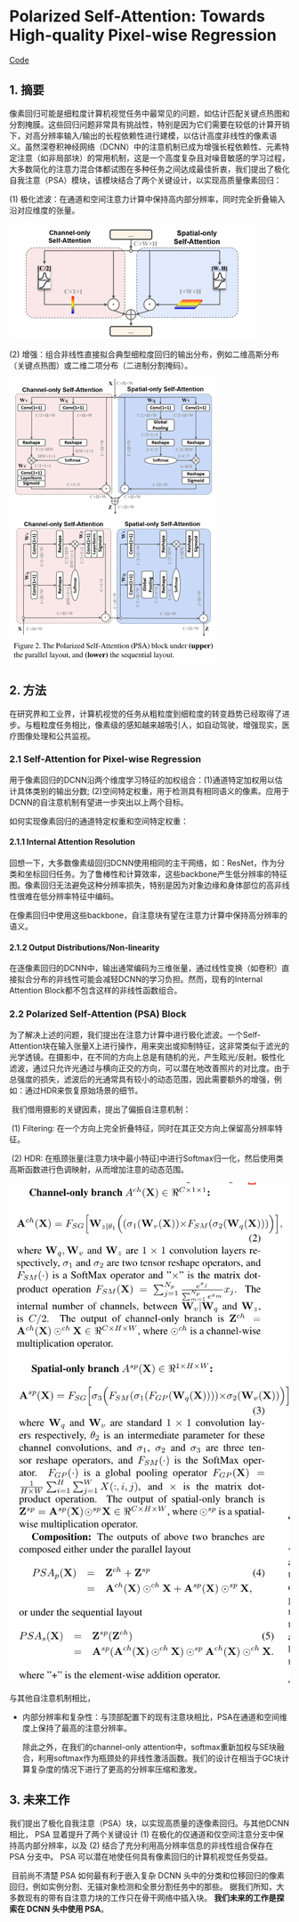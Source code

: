 # Polarized Self-Attention: Towards High-quality Pixel-wise Regression

[Code](https://github.com/DeLightCMU/PSA)

## 1. 摘要

像素回归可能是细粒度计算机视觉任务中最常见的问题，如估计匹配关键点热图和分割掩膜。这些回归问题非常具有挑战性，特别是因为它们需要在较低的计算开销下，对高分辨率输入/输出的长程依赖性进行建模，以估计高度非线性的像素语义。虽然深卷积神经网络（DCNN）中的注意机制已成为增强长程依赖性、元素特定注意（如非局部块）的常用机制，这是一个高度复杂且对噪音敏感的学习过程，大多数简化的注意力混合体都试图在多种任务之间达成最佳折衷，我们提出了极化自我注意（PSA）模块，该模块结合了两个关键设计，以实现高质量像素回归：

(1) 极化滤波：在通道和空间注意力计算中保持高内部分辨率，同时完全折叠输入沿对应维度的张量。

<img src="./image-20210820131159823.png" alt="image-20210820131159823" style="zoom:50%;" />

(2) 增强：组合非线性直接拟合典型细粒度回归的输出分布，例如二维高斯分布（关键点热图）或二维二项分布（二进制分割掩码）。

<img src="./image-20210820131249654.png" alt="image-20210820131249654" style="zoom:50%;" />

## 2. 方法

在研究界和工业界，计算机视觉的任务从粗粒度到细粒度的转变趋势已经取得了进步。与粗粒度任务相比，像素级的感知越来越吸引人，如自动驾驶，增强现实，医疗图像处理和公共监视。

### 2.1 Self-Attention for Pixel-wise Regression

用于像素回归的DCNN沿两个维度学习特征的加权组合：(1)通道特定加权用以估计具体类别的输出分数; (2)空间特定权重，用于检测具有相同语义的像素。应用于DCNN的自注意机制有望进一步突出以上两个目标。

如何实现像素回归的通道特定权重和空间特定权重：

#### 2.1.1 Internal Attention Resolution

回想一下，大多数像素级回归DCNN使用相同的主干网络，如：ResNet，作为分类和坐标回归任务。为了鲁棒性和计算效率，这些backbone产生低分辨率的特征图。像素回归无法避免这种分辨率损失，特别是因为对象边缘和身体部位的高非线性很难在低分辨率特征中编码。

在像素回归中使用这些backbone，自注意块有望在注意力计算中保持高分辨率的语义。

#### 2.1.2 Output Distributions/Non-linearity

在逐像素回归的DCNN中，输出通常编码为三维张量，通过线性变换（如卷积）直接拟合分布的非线性可能会减轻DCNN的学习负担。然而，现有的Internal Attention Block都不包含这样的非线性函数组合。

### 2.2 Polarized Self-Attention (PSA) Block

​		为了解决上述的问题，我们提出在注意力计算中进行极化滤波。一个Self-Attention块在输入张量X上进行操作，用来突出或抑制特征，这非常类似于滤光的光学透镜。在摄影中，在不同的方向上总是有随机的光，产生眩光/反射。极性化滤波，通过只允许光通过与横向正交的方向，可以潜在地改善照片的对比度。由于总强度的损失，滤波后的光通常具有较小的动态范围，因此需要额外的增强，例如：通过HDR来恢复原始场景的细节。

​		我们借用摄影的关键因素，提出了偏振自注意机制：

​		(1) Filtering: 在一个方向上完全折叠特征，同时在其正交方向上保留高分辨率特征。

​		(2) HDR: 在瓶颈张量(注意力块中最小特征)中进行Softmax归一化，然后使用类高斯函数进行色调映射，从而增加注意的动态范围。

<img src="./image-20210820194301397.png" alt="image-20210820194301397" style="zoom:67%;" />

<img src="./image-20210820194358562.png" alt="image-20210820194358562" style="zoom:67%;" />

与其他自注意机制相比，

- 内部分辨率和复杂性：与顶部配置下的现有注意块相比，PSA在通道和空间维度上保持了最高的注意分辨率。

  除此之外，在我们的channel-only attention中，softmax重新加权与SE块融合，利用softmax作为瓶颈处的非线性激活函数。我们的设计在相当于GC块计算复杂度的情况下进行了更高的分辨率压缩和激发。

## 3. 未来工作

​		我们提出了极化自我注意（PSA）块，以实现高质量的逐像素回归。与其他DCNN相比， PSA 显着提升了两个关键设计 (1) 在极化的仅通道和仅空间注意分支中保持高内部分辨率，以及 (2) 结合了充分利用高分辨率信息的非线性组合保存在 PSA 分支中。 PSA 可以潜在地使任何具有像素回归的计算机视觉任务受益。

​		目前尚不清楚 PSA 如何最有利于嵌入复杂 DCNN 头中的分类和位移回归的像素回归，例如实例分割、无锚对象检测和全景分割任务中的那些。 据我们所知，大多数现有的带有自注意力块的工作只在骨干网络中插入块。 **我们未来的工作是探索在 DCNN 头中使用 PSA**。

